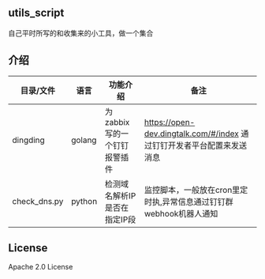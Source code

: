 ## utils_script

自己平时所写的和收集来的小工具，做一个集合

## 介绍
目录/文件                    | 语言       | 功能介绍                    |  备注  |
----------------------|---------|-------------------------|------------|
dingding              | golang       | 为zabbix写的一个钉钉报警插件 | https://open-dev.dingtalk.com/#/index 通过钉钉开发者平台配置来发送消息|
check_dns.py        | python       | 检测域名解析IP是否在指定IP段 | 监控脚本，一般放在cron里定时执,异常信息通过钉钉群webhook机器人通知 |



## License

Apache 2.0 License
